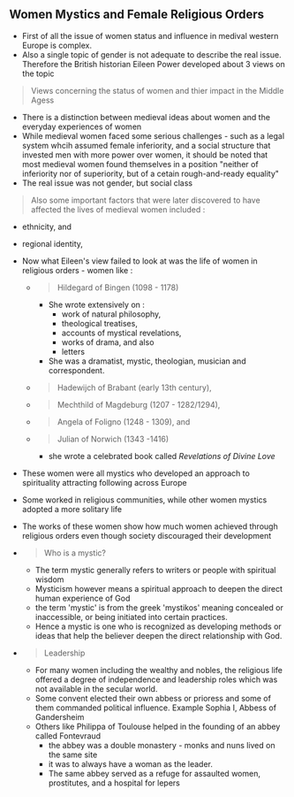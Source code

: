 ## Women Mystics and Female Religious Orders

- First of all the issue of women status and influence in medival western Europe is complex.
- Also a single topic of gender is not adequate to describe the real issue.
  Therefore the British historian Eileen Power developed about 3 views on the topic

> Views concerning the status of women and thier impact in the Middle Agess

- There is a distinction between medieval ideas about women and the everyday experiences of women
- While medieval women faced some serious challenges - such as a legal system whcih assumed female inferiority, and a social structure that invested men with more power over women, it should be noted that most medieval women found themselves in a position "neither of inferiority nor of superiority, but of a cetain rough-and-ready equality"
- The real issue was not gender, but social class

> Also some important factors that were later discovered to have affected the lives of medieval women included :
- ethnicity, and
- regional identity,

- Now what Eileen's view failed to look at was the life of women in religious orders - women like :
  - > Hildegard of Bingen (1098 - 1178) 
    - She wrote extensively on :
        * work of natural philosophy,
        * theological treatises,
        * accounts of mystical revelations,
        * works of drama, and also
        * letters
    - She was a dramatist, mystic, theologian, musician and correspondent. 

  - > Hadewijch of Brabant (early 13th century),
  - > Mechthild of Magdeburg (1207 - 1282/1294),
  - > Angela of Foligno (1248 - 1309), and
  - > Julian of Norwich (1343 -1416) 
    * she wrote a celebrated book called _Revelations of Divine Love_  

- These women were all mystics who developed an approach to spirituality attracting following across Europe

- Some worked in religious communities, while other women mystics adopted a more solitary life

- The works of these women show how much women achieved through religious orders even though society discouraged their development

- > Who is a mystic?
  - The term mystic generally refers to writers or people with spiritual wisdom
  - Mysticism however means a spiritual approach to deepen the direct human experience of God
  - the term 'mystic' is from the greek 'mystikos' meaning concealed or inaccessible, or being initiated into certain practices.
  - Hence a mystic is one who is recognized as developing methods or ideas that help the believer deepen the direct relationship with God.

- > Leadership
    - For many women including the wealthy and nobles, the religious life offered a degree of independence and leadership roles which was not available in the secular world.
    - Some convent elected their own abbess or prioress and some of them commanded political influence. Example Sophia I, Abbess of Gandersheim
    - Others like Philippa of Toulouse helped in the founding of an abbey called Fontevraud 
        - the abbey was a double monastery - monks and nuns lived on the same site
        - it was to always have a woman as the leader. 
        - The same abbey served as a refuge for assaulted women, prostitutes, and a hospital for lepers